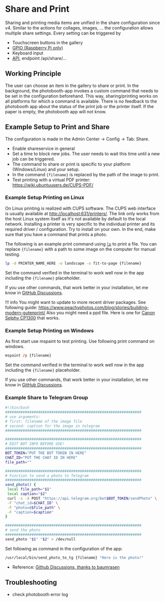 # Share and Print

Sharing and printing media items are unified in the share configuration since v4.
Similar to the actions for collages, images, ... the configuration allows multiple share settings. Every setting can be triggered by

- Touchscreen buttons in the gallery
- [GPIO (Raspberry Pi only)](./gpio.md)
- Keyboard input
- [API](../../reference/api.md), endpoint /api/share/...

## Working Principle

The user can choose an item in the gallery to share or print. In the background, the photobooth-app invokes a custom command that needs to be set in the configuration beforehand.
This way, sharing/printing works on all platforms for which a command is available.
There is no feedback to the photobooth app about the status of the print job or the printer itself.
If the paper is empty, the photobooth app will not know.

## Example Setup to Print and Share

The configuration is made in the Admin Center -> Config -> Tab: Share.

- Enable shareservice in general
- Set a time to block new jobs. The user needs to wait this time until a new job can be triggered.
- The command to share or print is specific to your platform (Windows/Linux) and your setup.
- In the command ``{filename}`` is replaced by the path of the image to print.
- Test printing with a virtual PDF printer: <https://wiki.ubuntuusers.de/CUPS-PDF/>

### Example Setup Printing on Linux

On Linux printing is realized with CUPS software. The CUPS web interface is usually available at <http://localhost:631/printers/>.
The link only works from the host Linux system itself as it's not available by default to the local network.
Installing a printer is very specific to the individual printer and its required driver / configuration.
Try to install on your own. In the end, make sure that you have a command that prints a photo.

The following is an example print command using [`lp`](https://www.man7.org/linux/man-pages/man1/lp.1.html) to print a file.
You can replace `{filename}` with a path to some image on the computer for manual testing.

```sh title="Example command to print on linux"
lp -d PRINTER_NAME_HERE -o landscape -o fit-to-page {filename}
```

Set the command verified in the terminal to work well now in the app including the `{filename}` placeholder.

If you use other commands, that work better in your installation, let me know in [GitHub Discussions](https://github.com/photobooth-app/photobooth-app/discussions/).

!!! info
    You might want to update to more recent driver packages. See following guide:
    <https://www.peachyphotos.com/blog/stories/building-modern-gutenprint/>
    Also you might need a ppd file. Here is one for [Canon Selphy CP1300](https://github.com/reuterbal/photobooth/blob/master/supplementals/Canon_SELPHY_CP1300.ppd) that works.

### Example Setup Printing on Windows

As first start use mspaint to test printing. Use following print command on windows.

```ps title="example command to print on windows"
mspaint /p {filename}
```

Set the command verified in the terminal to work well now in the app including the `{filename}` placeholder.

If you use other commands, that work better in your installation, let me know in [GitHub Discussions](https://github.com/photobooth-app/photobooth-app/discussions/).

### Example Share to Telegram Group

```bash title="/usr/local/bin/send_photo_to_tg" hl_lines="11-12"
#!/bin/bash
##############################################################
# use arguments:
# first: filename of the image file
# second: caption for the image in telegram
##############################################################

##############################################################
# EDIT BOT INFO BEFORE USE!
##############################################################
BOT_TOKEN="PUT THE BOT TOKEN IN HERE"
CHAT_ID="PUT THE CHAT ID IN HERE"
file_path=""

##############################################################
# Function to send a photo to Telegram
##############################################################
send_photo() {
 local file_path="$1"
 local caption="$2"
 curl -s -X POST "https://api.telegram.org/bot$BOT_TOKEN/sendPhoto" \
 -F "chat_id=$CHAT_ID" \
 -F "photo=@$file_path" \
 -F "caption=$caption"
}

##############################################################
# send the photo
##############################################################
send_photo "$1" "$2" > /dev/null 

```

Set following as command in the configuration of the app:

```sh
/usr/local/bin/send_photo_to_tg {filename} "Here is the photo!"
```

- Reference: [Github Discussions, thanks to baumrasen](https://github.com/photobooth-app/photobooth-app/discussions/275#discussioncomment-9582709)

## Troubleshooting

- check photobooth error log
